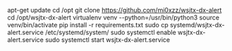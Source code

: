 apt-get update
cd /opt
git clone https://github.com/mi0xzz/wsjtx-dx-alert
cd /opt/wsjtx-dx-alert
virtualenv venv --python=/usr/bin/python3
source venv/bin/activate
pip install -r requirements.txt
sudo cp systemd/wsjtx-dx-alert.service /etc/systemd/system/
sudo systemctl enable wsjtx-dx-alert.service
sudo systemctl start wsjtx-dx-alert.service